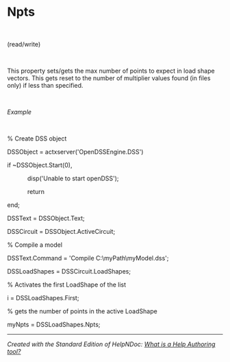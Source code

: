 # Npts

&nbsp;

(read/write)

&nbsp;

This property sets/gets the max number of points to expect in load shape vectors. This gets reset to the number of multiplier values found (in files only) if less than specified.

&nbsp;

*Example*

&nbsp;

% Create DSS object

DSSObject = actxserver('OpenDSSEngine.DSS')

if ~DSSObject.Start(0),

&nbsp; &nbsp; &nbsp; &nbsp; &nbsp; &nbsp; disp('Unable to start openDSS');

&nbsp; &nbsp; &nbsp; &nbsp; &nbsp; &nbsp; return

end;

DSSText = DSSObject.Text;

DSSCircuit = DSSObject.ActiveCircuit;

% Compile a model &nbsp; &nbsp;

DSSText.Command = 'Compile C:\\myPath\\myModel.dss';

DSSLoadShapes = DSSCircuit.LoadShapes;

% Activates the first LoadShape of the list

i = DSSLoadShapes.First;

% gets the number of points in the active LoadShape

myNpts = DSSLoadShapes.Npts;

***
_Created with the Standard Edition of HelpNDoc: [What is a Help Authoring tool?](<https://www.helpauthoringsoftware.com>)_
